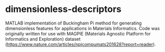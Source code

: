 # dimensionless-descriptors
MATLAB implementation of Buckingham Pi method for generating dimensionless features for applications in Materials Informatics. Code was originally written for use with MAGPIE (Materials Agnostic Platform for Informatics and Exploration) dataset (https://www.nature.com/articles/npjcompumats201628?report=reader). 
